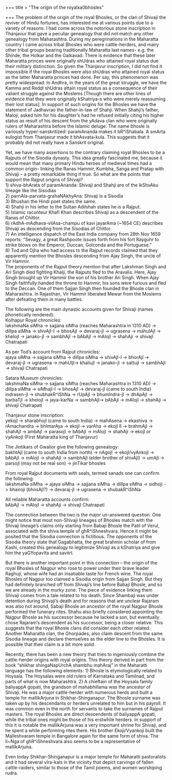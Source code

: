 +++
title = "The origin of the royalxa0bhosles"

+++
The problem of the origin of the royal Bhosles, or the clan of Shivaji
the reviver of Hindu fortunes, has interested me at various points due
to a variety of reasons. I had come across the notorious stone
inscription in Thanjavur that gave a peculiar genealogy that did not
match any other genealogy from Maharashtra. During my peregrinations in
the Maharatta country I came across tribal Bhosles who were
cattle-herders, and many other tribal groups bearing traditionally
Maharatta last names- e.g. the Shinde, the Holkar and the Gaikavad.
There is evidence that these later Maharatta princes were originally
shUdras who attained royal status due their military distinction. So
given the Thanjavur inscription, I did not find it impossible if the
royal Bhosles were also shUdras who attained royal status as the latter
Maharatta princes had done. Per say, this phenomenon was pretty
widespread: In Andhra, in the years of the great struggle, we have the
Kamma and Reddi shUdras attain royal status as a consequence of their
valiant struggle against the Moslems \[Though there are other lines of
evidence that they were originally kShatriya-s who were merely
reassuming their lost status\]. In support of such origins for the
Bhosles we have the statement of Jadhavrao the father-in-law of Shahji.
When Shahji’s father, Maloji, asked him for his daughter’s had he
refused initially citing his higher status as result of his descent from
the yAdava clan who were originally rulers of Maharashtra before the
Islamic deluge. The name bhosle is variously hyper-sanskritized:
paramAnanda makes it bR^iShabala. A smArta eulogist from Thanjavur made
it bhAsvata-kula. This suggests that it probably did not really have a
Sanskrit original.

Yet, we have many assertions to the contrary claiming royal Bhosles to
be a Rajputs of the Sisodia dynasty. This idea greatly fascinated me,
because it would mean that many primary Hindu heroes of medieval times
had a common origin- linking the Ranas Hammir, Kumbha, Sanga and Pratap
with Shivaji – a pretty remarkable thing if true. So what are the points
that support the Rajput origins of Shivaji?  
1\) shiva-bhArata of paramAnanda: Shivaji and Shahji are of the ikShvAku
lineage like the Sisodias  
2\) parnAla-parvata-grahaNAkhyAna: Shivaji is a Sisodia  
3\) Bhushan the Hindi poet states the same.  
4\) Shahji in his letter to the Sultan Adilshah states he is a Rajput.  
5\) Islamic raconteur Khafi Khan describes Shivaji as a descendent of
the Ranas of Chittor.  
6\) rAdhA-mAdhava-vilAsa-champu of kavi jayarAma (\~1654 CE) describes
Shivaji as descending from the Sisodias of Chittor.  
7\) An intelligence dispatch of the East India company from 28th Nov
1659 reports: “Sevagy, a great Rashpoote issues forth from his fort
Rayguhr to strike blows on the Emperor, Duccan, Golconda and the
Portuguese.”  
8\) Tod and Ojha who had access to the Rajput records claimed that they
apparently mention the Bhosles descending from Ajay Singh, the uncle of
Vir Hammir.  
The proponents of the Rajput theory mention that after Lakshman Singh
and Ari Singh died fighting Khalji, the Rajputs fled to the Aravalis.
Here, Ajay Singh brought up Vir Hammir the son of his brother Ari Singh.
When Ajay Singh faithfully handed the throne to Hammir, his sons were
furious and fled to the Deccan. One of them Sajjan Singh then founded
the Bhosle clan in Maharashtra. In Rajasthan, Vir Hammir liberated Mewar
from the Moslems after defeating them in many battles.

The following are the main dynastic accounts given for Shivaji (names
phonetically rendered):  
Kolhapur Royal chronicles:  
lakshmaNa siMha -\> sajjana siMha (reaches Maharashtra in 1310 AD) -\>
dilIpa siMha -\> shivAjI-I -\> bhosAjI -\> devaraj-jI -\> ugrasena -\>
mahulAjI -\> khelojI -\> janako-jI -\> sambhAjI -\> bAbAjI -\> mAlojI
-\> shahAji -\> shivajI Chatrapati

As per Tod’s account from Rajput chronicles:  
ajaya siMha -\> sajjana siMha -\> dilIpa siMha -\> shivAjI-I -\> bhorAjI
-\> devaraj-jI -\> ugrasena -\> mahUljI-\> khailujI -\> janako-jI -\>
sattujI -\> sambhAjI -\> shivajI Chatrapati

Satara Museum chronicles:  
lakshmaNa siMha -\> sajjana siMha (reaches Maharashtra in 1310 AD) -\>
dilIpa siMha -\> siMhajI-I -\> bhosAjI -\> devaraj-jI (came to south
India) indrasen-jI -\> shubhakR^iShNa -\> rUpAjI -\> bhumIndra-jI -\>
dhApAjI -\> barbaTjI -\> khelojI -\> jaya-karNa -\> sambhAjI-\> bAbAjI
-\> mAlojI -\> shahAji -\> shivajI Chatrapati

Thanjavur stone inscription:  
yekojI -\> sharabhojI (came to south India) -\> mahAsena -\> ekashiva
-\> rAmachandra -\> bhImarAya -\> ekojI -\> varAha -\> ekojI II -\>
brahmAjI -\> shahAjI -\> ambAjI -\> parasojI -\> bAbAjI -\> mAlojI -\>
shahAji -\> ekojI or vyAnkojI (First Maharatta king of Thanjavur)

The Jintikars of Gwalior give the following genealogy:  
bakhtAjI (came to south India from north) -\> nAgojI -\> ekojI/vyAnkojI
-\> bAbAjI -\> mAlojI -\> shahAjI -\> sambhAjI (elder brother of
shivAjI) -\> umAjI -\> parsojI (may not be real son) -\> jinTikar
bhosles

From royal Rajput documents with seals, termed sanads one can confirm
the following:  
lakshmaNa siMha -\> ajaya siMha -\> sajjana siMha -\> dilIpa siMha -\>
sidhoji -\> bhairoji (bhosAjI?) -\> devaraj-jI -\> ugrasena -\>
shubakR^iShNa

All reliable Maharatta accounts confirm:  
bAbAjI -\> mAlojI -\> shahAji -\> shivajI Chatrapati

The connection between the two is the major un-answered question. One
might notice that most non-Shivaji lineages of Bhosles match with the
Shivaji lineage’s claims only starting from Babaji Bhosle the Patil of
Verul, associated with the shiva temple of ghR^iShneshvara. Hence it
might be posited that the Sisodia connection is fictitious. The
opponents of the Sisodia theory state that Gagabhatta, the great brahmin
scholar of from Kashi, created this genealogy to legitimize Shivaji as a
kShatriya and give him the yaGYopavIta and savitrI.

But there is another important point in this connection – the origin of
the royal Bhosles of Nagpur who rose to power under their brave leader
Raghuji, whose wife had an insatiable taste for French wine. The royal
Bhosles of Nagpur too claimed a Sisodia origin from Sajjan Singh. But
they had definitely branched off from Shivaji’s line before Babaji
Bhosle, and so we are already in the murky zone. The piece of evidence
linking them Shivaji comes from a tale related to his death. Since
Shambaji was under detention during Shivaji’s death and for reasons that
are unclear Rajaram was also not around, Sabaji Bhosle an ancestor of
the royal Nagpur Bhosle performed the funerary rites. Shahu also briefly
considered appointing the Nagpur Bhosle as his successor because he
lacked a son, but eventually chose Rajaram’s descendent as his
successor, being a closer relative. This suggests that the royal Bhosle
clans did consider each other related. Another Maharatta clan, the
Ghorpades, also claim descent from the same Sisodia lineage and declare
themselves as the elder line to the Bhosles. It is possible that their
claim is a bit more solid.

Recently, there has been a new theory that tries to ingeniously combine
the cattle-herder origins with royal origins. This theory derived in
part from the book “shikhar shingaNapUrchA shambhu mahAraj” in the
Maharatti language has the following elements: 1) Bhosle is
etymologically related to Hoysala. The Hoysalas were old rulers of
Karnataka and Tamilnad, and parts of what is now Maharashtra. 2) A
chieftain of the Hoysala family baliyappA gopati, the grandson of
mahabhillama was the ancestor of Shivaji. He was a major cattle-herder
with numerous herds and built a temple for mallikArjuna in
Shikhar-Shinganapur. The Bhosle surname was taken up by his descendants
or herders unrelated to him but in his payroll. It was common even in
the north for servants to take the surnames of Rajput masters. The royal
Bhosles are direct descendents of baliyappA gopati, while the tribal
ones might be those of his erstwhile herders. In support of this it is
notable the mallikArjuna was a very important shrine for Shivaji, and he
spent a while performing rites there. His brother Ekoji/Vyankoji built
the Malleshvaram temple in Bangalore again for the same form of shiva.
The li\~Nga of ghR^iShneshvara also seems to be a representative of
mallikArjuna.

Even today Shikhar-Shinganapur is a major temple for Maharatti
pastoralists and it had several vIra-kals in the vicinity that depict
carvings of fallen cattle-raiders, similar to those of the Tamil poems,
and women worshiping rudra.

